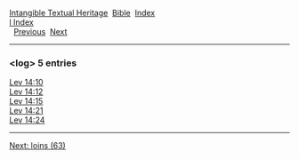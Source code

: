 [Intangible Textual Heritage](../../index)  [Bible](../index) 
[Index](index)   
[l Index](_l_)  
  [Previous](c06887)  [Next](c06889) 

------------------------------------------------------------------------

### &lt;log&gt; 5 entries

[Lev 14:10](../kjv/lev014.htm#010)  
[Lev 14:12](../kjv/lev014.htm#012)  
[Lev 14:15](../kjv/lev014.htm#015)  
[Lev 14:21](../kjv/lev014.htm#021)  
[Lev 14:24](../kjv/lev014.htm#024)  

------------------------------------------------------------------------

[Next: loins (63)](c06889)
